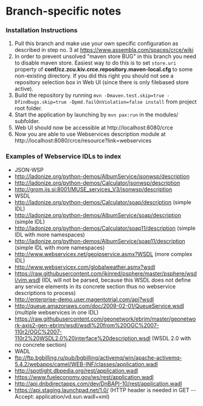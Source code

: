 # Branch-specific notes

### Installation Instructions
1. Pull this branch and make use your own specific configuration as described in step no. 3 at https://www.assembla.com/spaces/crce/wiki
2. In order to prevent unsolved "maven store BUG" in this branch you need to disable maven store. Easiest way to do this is to set `store.uri` property of __conf/cz.zcu.kiv.crce.repository.maven-local.cfg__ to some non-existing directory. If you did this right you should not see a repository selection box in Web UI (since there is only filebased store active).
3. Build the repository by running `mvn -Dmaven.test.skip=true -Dfindbugs.skip=true -Dpmd.failOnViolation=false install` from project root folder.
4. Start the application by launching by `mvn pax:run` in the modules/ subfolder.
5. Web UI should now be accessible at http://localhost:8080/crce
6. Now you are able to use Webservices description module at http://localhost:8080/crce/resource?link=webservices

### Examples of Webservice IDLs to index

  - JSON-WSP
   - http://ladonize.org/python-demos/AlbumService/jsonwsp/description
   - http://ladonize.org/python-demos/Calculator/jsonwsp/description
   - http://grom.ijs.si:8001/MUSE_services_V3/jsonwsp/description
  - WSDL
   - http://ladonize.org/python-demos/Calculator/soap/description (simple IDL)
   - http://ladonize.org/python-demos/AlbumService/soap/description (simple IDL)
   - http://ladonize.org/python-demos/Calculator/soap11/description (simple IDL with more namespaces)
   - http://ladonize.org/python-demos/AlbumService/soap11/description (simple IDL with more namespaces)
   - http://www.webservicex.net/geoipservice.asmx?WSDL (more complex IDL)
   - http://www.webservicex.com/globalweather.asmx?wsdl
   - https://raw.githubusercontent.com/jkinred/psphere/master/psphere/wsdl/vim.wsdl (IDL will not be parsed, because this WSDL does not define any service elements in its concrete section thus no webservice descriptions to process)
   - http://enterprise-demo.user.magentotrial.com/api?wsdl
   - http://queue.amazonaws.com/doc/2009-02-01/QueueService.wsdl (multiple webservices in one IDL)
   - https://raw.githubusercontent.com/geonetwork/ebrim/master/geonetwork-axis2-gen-ebrim/wsdl/wsdl%20from%20OGC%2007-110r2/OGC%2007-110r2%20WSDL2.0%20interface%20description.wsdl (WSDL 2.0 with no concrete section)
  - WADL
   - ftp://ftp.bgbilling.ru/pub/bgbilling/activemq/win/apache-activemq-5.4.2/webapps/camel/WEB-INF/classes/application.wadl
   - http://spotlight.dbpedia.org/rest/application.wadl
   - https://www.fueleconomy.gov/ws/rest/application.wadl
   - http://api.dnbdirectapps.com/dev/DnBAPI-10/rest/application.wadl
   - https://api.staging.launchpad.net/1.0/ (HTTP header is needed in GET -- Accept: application/vd.sun.wadl+xml)
